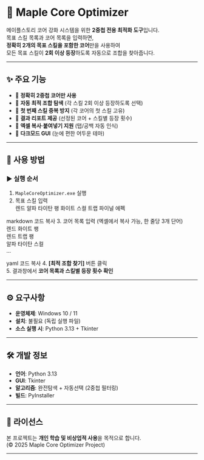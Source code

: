 # 🍁 Maple Core Optimizer

메이플스토리 코어 강화 시스템을 위한 **2중첩 전용 최적화 도구**입니다.  
목표 스킬 목록과 코어 목록을 입력하면,  
**정확히 2개의 목표 스킬을 포함한 코어**만을 사용하여  
모든 목표 스킬이 **2회 이상 등장**하도록 자동으로 조합을 찾아줍니다.

---

## ✨ 주요 기능

- 🎯 **정확히 2중첩 코어만 사용**  
- 🧮 **자동 최적 조합 탐색** (각 스킬 2회 이상 등장하도록 선택)  
- 🧱 **첫 번째 스킬 중복 방지** (각 코어의 첫 스킬 고유)  
- 🧾 **결과 리포트 제공** (선정된 코어 + 스킬별 등장 횟수)  
- 💾 **엑셀 복사·붙여넣기 지원** (탭/공백 자동 인식)  
- 🌙 **다크모드 GUI** (눈에 편한 어두운 테마)

---

## 🚀 사용 방법

### ▶ 실행 순서
1. `MapleCoreOptimizer.exe` 실행  
2. 목표 스킬 입력  
렌드 알파 타이탄 팽 화이트 스컬 트랩 파이널 에펙

markdown
코드 복사
3. 코어 목록 입력 (엑셀에서 복사 가능, 한 줄당 3개 단어)  
렌드 화이트 팽   
렌드 트랩 팽   
알파 타이탄 스컬   
...

yaml
코드 복사
4. **[최적 조합 찾기]** 버튼 클릭  
5. 결과창에서 **코어 목록과 스킬별 등장 횟수 확인**

---

## ⚙️ 요구사항

- **운영체제**: Windows 10 / 11  
- **설치**: 불필요 (독립 실행 파일)  
- **소스 실행 시**: Python 3.13 + Tkinter  

---

## 🛠️ 개발 정보

- **언어**: Python 3.13  
- **GUI**: Tkinter  
- **알고리즘**: 완전탐색 + 자동선택 (2중첩 필터링)  
- **빌드**: PyInstaller  

---

## 📄 라이선스

본 프로젝트는 **개인 학습 및 비상업적 사용**을 목적으로 합니다.  
(© 2025 Maple Core Optimizer Project)

---
